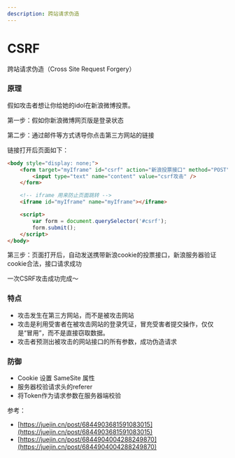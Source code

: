 ```yaml
---
description: 跨站请求伪造
---
```


# CSRF

跨站请求伪造（Cross Site Request Forgery）

### 原理

假如攻击者想让你给她的idol在新浪微博投票。

第一步：假如你新浪微博网页版是登录状态

第二步：通过邮件等方式诱导你点击第三方网站的链接

链接打开后页面如下：

```html
<body style="display: none;">
    <form target="myIframe" id="csrf" action="新浪投票接口" method="POST">
        <input type="text" name="content" value="csrf攻击" />
    </form>

    <!-- iframe 用来防止页面跳转 -->
    <iframe id="myIframe" name="myIframe"></iframe>

    <script>
        var form = document.querySelector('#csrf');
        form.submit();
    </script>
</body>
```

第三步：页面打开后，自动发送携带新浪cookie的投票接口，新浪服务器验证cookie合法，接口请求成功

一次CSRF攻击成功完成～

### 特点

* 攻击发生在第三方网站，而不是被攻击网站
* 攻击是利用受害者在被攻击网站的登录凭证，冒充受害者提交操作，仅仅是“冒用”，而不是直接窃取数据。
* 攻击者预测出被攻击的网站接口的所有参数，成功伪造请求

### 防御

* Cookie 设置 SameSite 属性
* 服务器校验请求头的referer
* 将Token作为请求参数在服务器端校验







参考：

* [https://juejin.cn/post/6844903681591083015](https://juejin.cn/post/6844903681591083015)
* [https://juejin.cn/post/6844904004288249870](https://juejin.cn/post/6844904004288249870)
